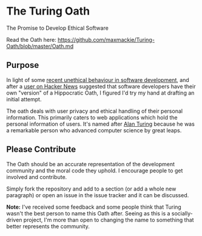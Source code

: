 The Turing Oath
===============

The Promise to Develop Ethical Software

Read the Oath here: https://github.com/maxmackie/Turing-Oath/blob/master/Oath.md

Purpose
-------

In light of some [recent unethical behaviour in software development](http://www.branded3.com/blogs/the-antisocial-network-path-texts-my-entire-phonebook-at-6am/), and after a [user on Hacker News](https://news.ycombinator.com/item?id=5633551) suggested that software developers have their own "version" of a Hippocratic Oath, I figured I'd try my hand at drafting an initial attempt.

The oath deals with user privacy and ethical handling of their personal information. This primarily caters to web applications which hold the personal information of users. It's named after [Alan Turing](https://en.wikipedia.org/wiki/Alan_Turing) because he was a remarkable person who advanced computer science by great leaps.


Please Contribute
-----------------

The Oath should be an accurate representation of the development community and the moral code they uphold. I encourage people to get involved and contribute.

Simply fork the repository and add to a section (or add a whole new paragraph) or open an issue in the issue tracker and it can be discussed.

**Note:** I've received some feedback and some people think that Turing wasn't the best person to name this Oath after. Seeing as this is a socially-driven project, I'm more than open to changing the name to something that better represents the community.
